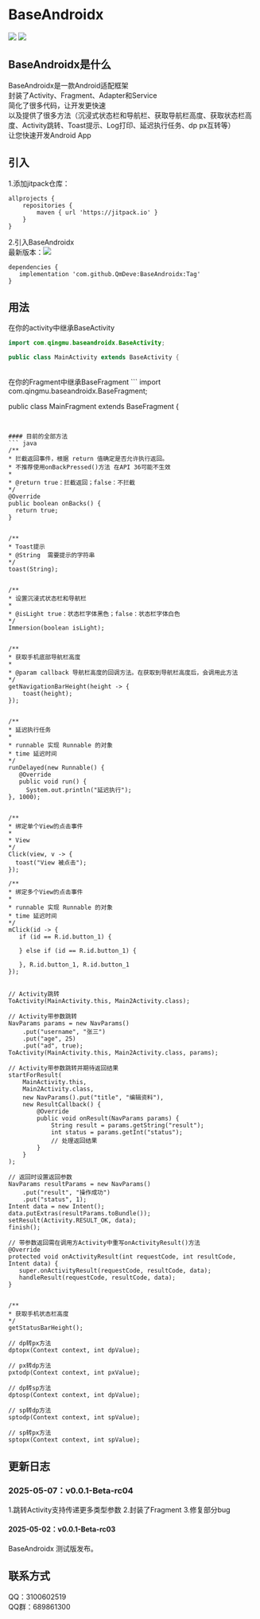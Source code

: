 # BaseAndroidx
[![](https://jitpack.io/v/QmDeve/BaseAndroidx.svg)](https://jitpack.io/#QmDeve/BaseAndroidx)
[![](https://camo.githubusercontent.com/c3b7a50769cb50bd6e9ac6ce04c47435001631dee3c8cd946fdceafe02d779d8/68747470733a2f2f696d672e736869656c64732e696f2f62616467652f4c6963656e73652d417061636865253230322e302d7265642e737667)](http://www.apache.org/licenses/LICENSE-2.0)


## BaseAndroidx是什么
BaseAndroidx是一款Android适配框架
</br>
封装了Activity、Fragment、Adapter和Service
</br>
简化了很多代码，让开发更快速
</br>
以及提供了很多方法（沉浸式状态栏和导航栏、获取导航栏高度、获取状态栏高度、Activity跳转、Toast提示、Log打印、延迟执行任务、dp px互转等）
</br>
让您快速开发Android App

## 引入
1.添加jitpack仓库：
```
allprojects {
    repositories {
        maven { url 'https://jitpack.io' }
    }
}
```
2.引入BaseAndroidx
</br>
最新版本：[![](https://jitpack.io/v/XunMus/BaseAndroidx.svg)](https://jitpack.io/#XunMus/BaseAndroidx)
```
dependencies {
   implementation 'com.github.QmDeve:BaseAndroidx:Tag'
}
```

## 用法
在你的activity中继承BaseActivity
``` java
import com.qingmu.baseandroidx.BaseActivity;

public class MainActivity extends BaseActivity {
```
</br>
在你的Fragment中继承BaseFragment
```
import com.qingmu.baseandroidx.BaseFragment;

public class MainFragment extends BaseFragment {
```


#### 目前的全部方法
``` java
/**
* 拦截返回事件，根据 return 值确定是否允许执行返回。
* 不推荐使用onBackPressed()方法 在API 36可能不生效
*
* @return true：拦截返回；false：不拦截
*/
@Override
public boolean onBacks() {
  return true;
}


/**
* Toast提示
* @String  需要提示的字符串
*/
toast(String);


/**
* 设置沉浸式状态栏和导航栏
*
* @isLight true：状态栏字体黑色；false：状态栏字体白色
*/
Immersion(boolean isLight);


/**
* 获取手机底部导航栏高度
*
* @param callback 导航栏高度的回调方法。在获取到导航栏高度后，会调用此方法
*/
getNavigationBarHeight(height -> {
    toast(height);
});


/**
* 延迟执行任务
*
* runnable 实现 Runnable 的对象
* time 延迟时间
*/
runDelayed(new Runnable() {
   @Override
   public void run() {
     System.out.println("延迟执行");
}, 1000);


/**
* 绑定单个View的点击事件
*
* View 
*/
Click(view, v -> {
  toast("View 被点击");
});

/**
* 绑定多个View的点击事件
*
* runnable 实现 Runnable 的对象
* time 延迟时间
*/
mClick(id -> {
   if (id == R.id.button_1) {
      
   } else if (id == R.id.button_1) {
       
   }, R.id.button_1, R.id.button_1
});


// Activity跳转
ToActivity(MainActivity.this, Main2Activity.class);

// Activity带参数跳转
NavParams params = new NavParams()
    .put("username", "张三")
    .put("age", 25)
    .put("ad", true);
ToActivity(MainActivity.this, Main2Activity.class, params);

// Activity带参数跳转并期待返回结果
startForResult(
    MainActivity.this, 
    Main2Activity.class, 
    new NavParams().put("title", "编辑资料"),
    new ResultCallback() {
        @Override
        public void onResult(NavParams params) {
            String result = params.getString("result");
            int status = params.getInt("status");
            // 处理返回结果
        }
    }
);

// 返回时设置返回参数
NavParams resultParams = new NavParams()
    .put("result", "操作成功")
    .put("status", 1);
Intent data = new Intent();
data.putExtras(resultParams.toBundle());
setResult(Activity.RESULT_OK, data);
finish();

// 带参数返回需在调用方Activity中重写onActivityResult()方法
@Override
protected void onActivityResult(int requestCode, int resultCode, Intent data) {
   super.onActivityResult(requestCode, resultCode, data);
   handleResult(requestCode, resultCode, data);
}


/**
* 获取手机状态栏高度
*/
getStatusBarHeight();

// dp转px方法
dptopx(Context context, int dpValue);

// px转dp方法
pxtodp(Context context, int pxValue);

// dp转sp方法
dptosp(Context context, int dpValue);

// sp转dp方法
sptodp(Context context, int spValue);

// sp转px方法
sptopx(Context context, int spValue);

```

## 更新日志

### 2025-05-07：v0.0.1-Beta-rc04
1.跳转Activity支持传递更多类型参数
2.封装了Fragment
3.修复部分bug
</br>
#### 2025-05-02：v0.0.1-Beta-rc03
BaseAndroidx 测试版发布。

## 联系方式
QQ：3100602519
</br>
QQ群：689861300

